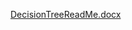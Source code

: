 [DecisionTreeReadMe.docx](https://github.com/kpalaha/Census_Data_Decision_Tree/files/15475818/DecisionTreeReadMe.docx)

